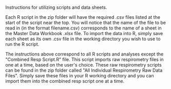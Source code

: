 Instructions for utilizing scripts and data sheets. 

Each R script in the zip folder will have the required .csv files listed at the start of the script near the top. 
You will notice that the name of the file to be read in (in the format filename.csv) corresponds to the name of a sheet in the Master Data Workbook .xlsx file. 
To import the data into R, simply save each sheet as its own .csv file in the working directory you wish to use to run the R script. 

The instructions above correspond to all R scripts and analyses except the "Combined Resp Script.R" file. This script imports raw respirometry files in one at a time, based on the user's choice. 
These raw respirometry scripts can be found in the zip folder called "All Individual Respirometry Raw Data Files". Simply save these files in your R working directory and you can import them into the combined resp script one at a time. 


